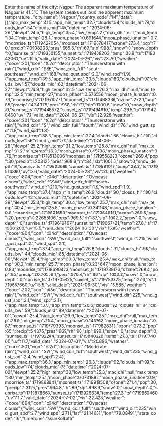 Enter the name of the city: Nagpur
The apparent maximum temperature of Nagpur is 41.5°C
The system speaks out loud the apparent maximum temperature .
"city_name":"Nagpur","country_code":"IN","data":[{"app_max_temp":41.5,"app_min_temp":32.7,"clouds":54,"clouds_hi":78,"clouds_low":54,"clouds_mid":45,"datetime":"2024-06-26","dewpt":24.5,"high_temp":35.4,"low_temp":27,"max_dhi":null,"max_temp":34.7,"min_temp":28.4,"moon_phase":0.691644,"moon_phase_lunation":0.7,"moonrise_ts":1719422054,"moonset_ts":1719378417,"ozone":273.4,"pop":70,"precip":7.0908203,"pres":965.5,"rh":69,"slp":998.1,"snow":0,"snow_depth":0,"sunrise_ts":1719360155,"sunset_ts":1719408203,"temp":30.9,"ts":1719342060,"uv":10.5,"valid_date":"2024-06-26","vis":23.761,"weather":{"code":201,"icon":"t02d","description":"Thunderstorm with rain"},"wind_cdir":"SSE","wind_cdir_full":"south-southeast","wind_dir":168,"wind_gust_spd":2.3,"wind_spd":1.9},{"app_max_temp":39.5,"app_min_temp":30.5,"clouds":80,"clouds_hi":97,"clouds_low":57,"clouds_mid":62,"datetime":"2024-06-27","dewpt":24.9,"high_temp":32.5,"low_temp":26.3,"max_dhi":null,"max_temp":32.5,"min_temp":27,"moon_phase":0.576556,"moon_phase_lunation":0.73,"moonrise_ts":1719510771,"moonset_ts":1719468336,"ozone":272.1,"pop":85,"precip":14.34375,"pres":968,"rh":77,"slp":1000.6,"snow":0,"snow_depth":0,"sunrise_ts":1719446572,"sunset_ts":1719494610,"temp":29.5,"ts":1719428460,"uv":7.1,"valid_date":"2024-06-27","vis":22.928,"weather":{"code":201,"icon":"t02d","description":"Thunderstorm with rain"},"wind_cdir":"S","wind_cdir_full":"south","wind_dir":176,"wind_gust_spd":1.8,"wind_spd":1.8},{"app_max_temp":38.8,"app_min_temp":27.4,"clouds":86,"clouds_hi":100,"clouds_low":56,"clouds_mid":76,"datetime":"2024-06-28","dewpt":25.2,"high_temp":31.2,"low_temp":25.8,"max_dhi":null,"max_temp":31.2,"min_temp":26.3,"moon_phase":0.45736,"moon_phase_lunation":0.76,"moonrise_ts":1719513006,"moonset_ts":1719558223,"ozone":269.4,"pop":30,"precip":1.203125,"pres":968.9,"rh":84,"slp":1001.6,"snow":0,"snow_depth":0,"sunrise_ts":1719532989,"sunset_ts":1719581016,"temp":28.3,"ts":1719514860,"uv":3.6,"valid_date":"2024-06-28","vis":20.61,"weather":{"code":804,"icon":"c04d","description":"Overcast clouds"},"wind_cdir":"SSW","wind_cdir_full":"south-southwest","wind_dir":210,"wind_gust_spd":1.9,"wind_spd":1.9},{"app_max_temp":37.4,"app_min_temp":26.9,"clouds":90,"clouds_hi":100,"clouds_low":42,"clouds_mid":73,"datetime":"2024-06-29","dewpt":25.3,"high_temp":30.4,"low_temp":25.7,"max_dhi":null,"max_temp":30.4,"min_temp":25.8,"moon_phase":0.341148,"moon_phase_lunation":0.8,"moonrise_ts":1719601658,"moonset_ts":1719648151,"ozone":269.5,"pop":20,"precip":0.22655106,"pres":969.5,"rh":87,"slp":1002.2,"snow":0,"snow_depth":0,"sunrise_ts":1719619407,"sunset_ts":1719667421,"temp":27.8,"ts":1719601260,"uv":5.5,"valid_date":"2024-06-29","vis":15.85,"weather":{"code":804,"icon":"c04d","description":"Overcast clouds"},"wind_cdir":"SW","wind_cdir_full":"southwest","wind_dir":215,"wind_gust_spd":2.1,"wind_spd":2.1},{"app_max_temp":37.4,"app_min_temp":26.8,"clouds":91,"clouds_hi":98,"clouds_low":44,"clouds_mid":65,"datetime":"2024-06-30","dewpt":25.4,"high_temp":30.3,"low_temp":25.4,"max_dhi":null,"max_temp":30.3,"min_temp":25.7,"moon_phase":0.234647,"moon_phase_lunation":0.83,"moonrise_ts":1719690423,"moonset_ts":1719738176,"ozone":268.4,"pop":85,"precip":20.765594,"pres":970.4,"rh":88,"slp":1003.2,"snow":0,"snow_depth":0,"sunrise_ts":1719705825,"sunset_ts":1719753825,"temp":27.6,"ts":1719687660,"uv":5.5,"valid_date":"2024-06-30","vis":18.585,"weather":{"code":202,"icon":"t03d","description":"Thunderstorm with heavy rain"},"wind_cdir":"SW","wind_cdir_full":"southwest","wind_dir":225,"wind_gust_spd":2.1,"wind_spd":2.1},{"app_max_temp":37.1,"app_min_temp":26.6,"clouds":92,"clouds_hi":94,"clouds_low":59,"clouds_mid":99,"datetime":"2024-07-01","dewpt":25.4,"high_temp":29.9,"low_temp":25.1,"max_dhi":null,"max_temp":29.9,"min_temp":25.4,"moon_phase":0.143762,"moon_phase_lunation":0.87,"moonrise_ts":1719779393,"moonset_ts":1719828312,"ozone":273.2,"pop":65,"precip":5.4375,"pres":965,"rh":90,"slp":999.1,"snow":0,"snow_depth":0,"sunrise_ts":1719792244,"sunset_ts":1719840228,"temp":27.3,"ts":1719774060,"uv":11.7,"valid_date":"2024-07-01","vis":20.896,"weather":{"code":501,"icon":"r02d","description":"Moderate rain"},"wind_cdir":"SW","wind_cdir_full":"southwest","wind_dir":235,"wind_gust_spd":2.4,"wind_spd":2.4},{"app_max_temp":36.8,"app_min_temp":26.3,"clouds":92,"clouds_hi":99,"clouds_low":74,"clouds_mid":78,"datetime":"2024-07-02","dewpt":25.2,"high_temp":30,"low_temp":25.3,"max_dhi":null,"max_temp":30,"min_temp":25.1,"moon_phase":0.0731893,"moon_phase_lunation":0.9,"moonrise_ts":1719868641,"moonset_ts":1719918508,"ozone":271.4,"pop":30,"precip":1.3125,"pres":964.8,"rh":89,"slp":998.9,"snow":0,"snow_depth":0,"sunrise_ts":1719878663,"sunset_ts":1719926630,"temp":27.3,"ts":1719860460,"uv":11.7,"valid_date":"2024-07-02","vis":22.423,"weather":{"code":804,"icon":"c04d","description":"Overcast clouds"},"wind_cdir":"SW","wind_cdir_full":"southwest","wind_dir":235,"wind_gust_spd":2.7,"wind_spd":2.7}],"lat":"21.14631","lon":"79.08491","state_code":"16","timezone":"Asia/Kolkata"
